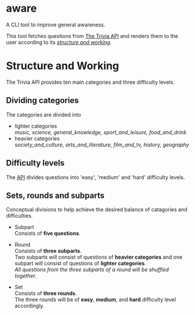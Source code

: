 # aware

A CLI tool to improve general awareness.

This tool fetches questions from [The Trivia API](https://the-trivia-api.com) and renders them to the user according to its _[structure and working](#structure-and-working)_.

# Structure and Working

The Trivia API provides ten main categories and three difficulty levels.

## Dividing categories 

The categories are divided into

- lighter categories  
    _music, science, general_knowledge, sport_and_leisure, food_and_drink_
- heavier categories  
    _society_and_culture, arts_and_literature, film_and_tv, history, geography_

## Difficulty levels

The [API](https://the-trivia-api.com) divides questions into 'easy', 'medium' and 'hard' difficulty levels.

## Sets, rounds and subparts

Conceptual divisions to help achieve the desired balance of catagories and difficulties.

- Subpart  
    Consists of __five questions__.  
    
- Round  
    Consists of __three subparts__.  
    Two subparts will consist of questions of __heavier categories__ and one subpart will consist of questions of __lighter categories__.  
    _All questions from the three subparts of a round will be shuffled together._
    
- Set  
    Consists of __three rounds__.  
    The three rounds will be of __easy__, __medium__, and __hard__ difficulty level accordingly.
